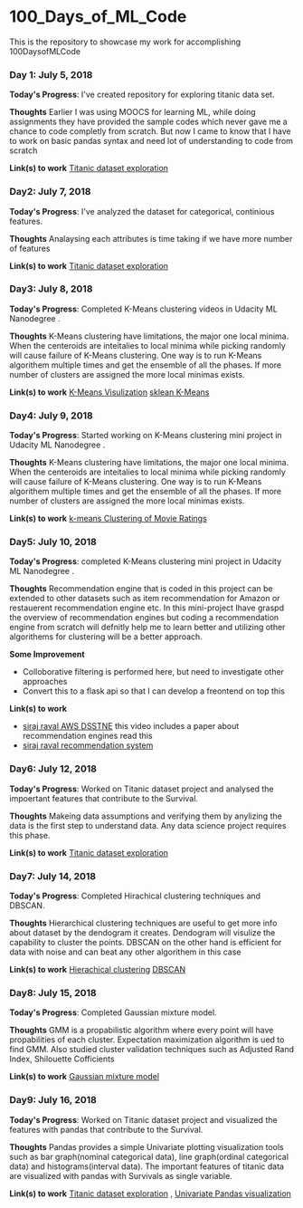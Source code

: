 # 100_Days_of_ML_Code
This is the repository to showcase my work for accomplishing 100DaysofMLCode

### Day 1: July 5, 2018 

**Today's Progress**: I've created repository for exploring titanic data set.

**Thoughts** Earlier I was using MOOCS for learning ML, while doing assignments they have provided the sample codes which never gave me a chance to code completly from scratch. But now I came to know that I have to work on basic pandas syntax and need lot of understanding to code from scratch

**Link(s) to work**
[Titanic dataset exploration](https://github.com/vpinnaka/100_Days_of_ML_Code/blob/master/Day1/Titanic%20Dataset%20Exploration.ipynb)

### Day2: July 7, 2018 

**Today's Progress**: I've analyzed the dataset for categorical, continious features.

**Thoughts** Analaysing each attributes is time taking if we have more number of features

**Link(s) to work**
[Titanic dataset exploration](https://github.com/vpinnaka/100_Days_of_ML_Code/blob/master/Day2/Titanic%20Dataset%20Exploration.ipynb)

### Day3: July 8, 2018 

**Today's Progress**: Completed K-Means clustering videos in Udacity ML Nanodegree .

**Thoughts** K-Means clustering have limitations, the major one local minima. When the centeroids are inteitalies to local minima while picking randomly will cause failure of K-Means clustering. One way is to run K-Means algorithem multiple times and get the ensemble of all the phases. If more number of clusters are assigned the more local minimas exists.

**Link(s) to work**
[K-Means Visulization](http://www.naftaliharris.com/blog/visualizing-k-means-clustering/)
[sklean K-Means](http://scikit-learn.org/stable/modules/generated/sklearn.cluster.KMeans.html)


### Day4: July 9, 2018 

**Today's Progress**: Started working on K-Means clustering mini project in Udacity ML Nanodegree .

**Thoughts** K-Means clustering have limitations, the major one local minima. When the centeroids are inteitalies to local minima while picking randomly will cause failure of K-Means clustering. One way is to run K-Means algorithem multiple times and get the ensemble of all the phases. If more number of clusters are assigned the more local minimas exists.

**Link(s) to work**
[k-means Clustering of Movie Ratings](https://view5c8205b9.udacity-student-workspaces.com/notebooks/k-means%20Clustering%20of%20Movie%20Ratings.ipynb)

### Day5: July 10, 2018 

**Today's Progress**: completed K-Means clustering mini project in Udacity ML Nanodegree .

**Thoughts** Recommendation engine that is coded in this project can be extended to other datasets such as item recommendation for Amazon or restauerent recommendation engine etc. In this mini-project Ihave graspd the overview of recommendation engines but coding a recommendation engine from scratch will defnitly help me to learn better and utilizing other algorithems for clustering will be a better approach. 

**Some Improvement**
* Colloborative filtering is performed here, but need to investigate other approaches
* Convert this to a flask api so that I can develop a freontend on top this

**Link(s) to work**
* [siraj raval AWS DSSTNE](https://www.youtube.com/watch?v=eKmIVU8EUbw) this video includes a paper about recommendation engines read this
* [siraj raval recommendation system](https://www.youtube.com/watch?v=9gBC9R-msAk)

### Day6: July 12, 2018 

**Today's Progress**: Worked on Titanic dataset project and analysed the impoertant features that contribute to the Survival.

**Thoughts** Makeing data assumptions and verifying them by anylizing the data is the first step to understand data. Any data science project requires this phase. 

**Link(s) to work**
[Titanic dataset exploration](https://github.com/vpinnaka/100_Days_of_ML_Code/blob/master/Day6/Titanic%20Dataset%20Exploration.ipynb) 

### Day7: July 14, 2018 

**Today's Progress**: Completed Hirachical clustering techniques and DBSCAN.

**Thoughts** Hierarchical clustering techniques are useful to get more info about dataset by the dendogram it creates. Dendogram will visulize the capability to cluster the points. DBSCAN on the other hand is efficient for data with noise and can beat any other algorithem in this case

**Link(s) to work**
[Hierachical clustering](https://github.com/vpinnaka/100_Days_of_ML_Code/blob/master/Day7/Hierarchical_clustering/Hierarchical%20Clustering%20Lab.ipynb) 
[DBSCAN](https://github.com/vpinnaka/100_Days_of_ML_Code/blob/master/Day7/DBSCAN/DBSCAN%20Notebook.ipynb)

### Day8: July 15, 2018 

**Today's Progress**: Completed Gaussian mixture model.

**Thoughts** GMM is a propabilistic algorithm where every point will have propabilities of each cluster. Expectation maximization algorithm is ued to find GMM. Also studied cluster validation techniques such as Adjusted Rand Index, Shilouette Cofficients

**Link(s) to work**
[Gaussian mixture model](https://github.com/vpinnaka/100_Days_of_ML_Code/blob/master/Day8/GMM_Clustering/GMM%20Clustering%20and%20Cluster%20Validation%20Lab.ipynb) 

### Day9: July 16, 2018 

**Today's Progress**: Worked on Titanic dataset project and visualized the features with pandas that contribute to the Survival.

**Thoughts** Pandas provides a simple Univariate plotting visualization tools such as bar graph(nominal categorical data), line graph(ordinal categorical data) and histograms(interval data). The important features of titanic data are visualized with pandas with Survivals as single variable.

**Link(s) to work**
[Titanic dataset exploration](https://github.com/vpinnaka/100_Days_of_ML_Code/blob/master/Day9/Titanic%20Dataset%20Exploration.ipynb) 
, [Univariate Pandas visualization](https://www.kaggle.com/residentmario/univariate-plotting-with-pandas)
